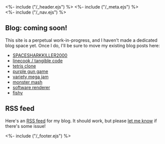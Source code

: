 <!DOCTYPE html>
<html>
<head>
<%- include ("/_header.ejs") %>
<link rel="alternate" type="application/rss+xml" title="pancelor dot com" href="/feed.xml" />
<link href="/stylesheets/mailchimp.css" rel="stylesheet" type="text/css">
<%- include ("/_meta.ejs") %>
</head>
<body>
<div class="wrapper">
<%- include ("/_nav.ejs") %>
<section id="main-content">

## Blog: coming soon!

This site is a perpetual work-in-progress, and I haven't made a dedicated blog space yet. Once I do, I'll be sure to move my existing blog posts here:

<ul>
  <li><a href="/posts/ssk2k">SPACESHARKKILLER2000</a></li>
  <li><a href="/posts/linecook">linecook / tangible code</a></li>
  <li><a href="/posts/tetris-clone">tetris clone</a></li>
  <li><a href="/posts/purple-gun-game">purple gun game</a></li>
  <li><a href="/posts/vmj2020">variety mega jam</a></li>
  <li><a href="/posts/monster-mash">monster mash</a></li>
  <li><a href="/posts/software-renderer">software renderer</a></li>
  <li><a href="/posts/fishy">fishy</a></li>
</ul>

## RSS feed

Here's an [RSS feed](/feed.xml) for my blog. It should work, but please [let me know](/contact) if there's some issue!

</section>
<%- include ("/_footer.ejs") %>
</body>
</html>
